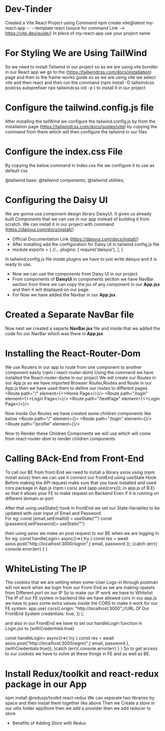 # Dev-Tinder 
Created a Vite React Project using Command 
npm create vite@latest my-react-app -- --template react
(souce for command Link --> https://vite.dev/guide/)
In place of my-react-app use your project name

# For Styling We are Using TailWind
So we need to install Tailwind in our project so as we are using vite bundler in our React app we
go to the (https://tailwindcss.com/docs/installation) page and then to the frame-works guide so as we are using vite we select vite and then react and then run the command (npm install -D tailwindcss postcss autoprefixer
npx tailwindcss init -p ) to install it in our project 
 
# Configure the tailwind.config.js file
After installing the tailWind we configure the tailwind.config.js by  from the installation page
(https://tailwindcss.com/docs/guides/vite) by copying the command from there which will then 
configure the tailwind in our files 

# Configure the index.css File 
By copying the below command in Index.css file we configure it to use as default css

@tailwind base;
@tailwind components;
@tailwind utilities;

# Configuring the Daisy UI 
We are gonna use component design library DaisyUI. It gives us already built Components that we can use in our app instead of building it from scratch.
We can install it in our project with command (https://daisyui.com/docs/install/) 
- Official Documentation Link (https://daisyui.com/docs/install/)
- After installing add the configuration for Daisy UI in tailwind.config.js file
- module.exports = {
  //...
  plugins: [
    require('daisyui'),
  ],
}

In tailwind.config.js file inside plugins we have to just write daisyui and it is ready to use.
- Now we can use the components from Daisy UI in our project.
- From components of __DaisyUi__ in components section we have NavBar section from there we can copy the jsx of any component in our __App.jsx__ and then it will displayed on our page.
- For Now we have added the Navbar in our **App.jsx**

# Created a Separate NavBar file
Now next we created a separte __NavBar.jsx__ file and inside that we added the code for our NavBar 
which was there in __App.jsx__

# Installing the React-Router-Dom
We use Routers in our app to route from one component to another component  easily 
(npm i react-router-dom) Using the command we have installed the React-router-dome in our project 
We will create our Routes in our App.js so we have imported Browser Router,Routes and Route in our 
App.js then we have used them to define our routes to different pages
<BrowserRouter basename="/">
<Routes>
  <Route path="/" element={<>Home Page</>}/>
  <Route path="/login" element={<>Login Page</>}/>
  <Route path="/testPage" element={<>Login Page</>}/>

</Routes>
</BrowserRouter>

Now Inside Our Routes we have created some children components like below 
<BrowserRouter basename="/">
<Routes>
  <Route path="/" element={<Body/>}> 
     <Route path="/login" element={<Login/>}/>
     <Route path="/profile" element={<Profile/>}/>
  </Route>

</Routes>
</BrowserRouter>
Now to Render these Children Components we will use  <Outlet/> which will come from react-router-dom to render children components 

# Calling BAck-End from Front-End 
To call our BE from front-End we need to install a library axios using (npm install axios) then we 
can use it connect our frontEnd using useState Hook Before making the API request make sure that you 
have installed and used cors package in App.js (npm i cors) and (app.use(cors()); in app.js of B.E) so that it allows your FE to make request on Backend Even if it is running on different domain or port

After that using useState() hook in frontEnd we set our State-Variables to be updated with user input of Email 
and  Password  
For eg: const [email,setEmailId] = useState("")
const [password,setPassword]= useState("")

then using axios we make an post request to our BE when we are logging In 
for eg: const handleLogin= async()=>{
try {
    const res = await axios.post("http://localhost:3000/signin",{
    email,
    password
});
}catch (err){
    console.error(err)
}
}


# WhiteListing The IP
The cookies that we are setting when some-User Logs-in through postman will not work when we login from our Front-End as we are making rquests from Different port on our IP 
So to make our IP work we have to Whitelist The IP of our FE system in backend like we have allowed cors in our app.js we have to pass some extra values inside the CORS to make it work for our FE system.
app.use(
  cors({
    origin: "http://localhost:3000",//URL Of Our FrontEnd System
    credentials: true,
  })
); 

and also in our FrontEnd we have to set our handleLogin function in Login.jsx to {withCredentials:true}

const handleLogin= async()=>{
try {
    const res = await axios.post("http://localhost:3000/signin",{
    email,
    password
},{withCredentials:true});
}catch (err){
    console.error(err)
}
}
So to get access to our cookies we have to solve all these things in FE and as well as BE.

# Install  Redux/toolkit and react-redux package in our App
npm install @reduxjs/toolkit react-redux
We can separate two libraries by space and then install them together like above 
Then we Create a store in our utils folder appStore then we add a provider then we add reducer to store
- Benefits of Adding Store with Redux
